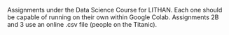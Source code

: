 Assignments under the Data Science Course for LITHAN. Each one should be capable of running on their own within Google Colab. Assignments 2B and 3 use an online .csv file (people on the Titanic).
